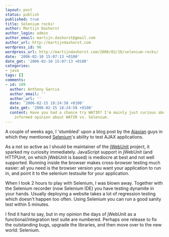```yaml
---
layout: post
status: publish
published: true
title: Selenium rocks!
author: Martijn Dashorst
author_login: admin
author_email: martijn.dashorst@gmail.com
author_url: http://martijndashorst.com
wordpress_id: 96
wordpress_url: http://martijndashorst.com/2006/02/10/selenium-rocks/
date: '2006-02-10 15:07:13 +0100'
date_gmt: '2006-02-10 15:07:13 +0100'
categories:
- java
tags: []
comments:
- id: 109
  author: Anthony Garcia
  author_email: ''
  author_url: ''
  date: '2006-02-15 18:24:58 +0100'
  date_gmt: '2006-02-15 18:24:58 +0100'
  content: Have you had a chance try WATIR? I'm mainly just curious about another
    informed opinion about WATIR vs. Selenium.
---
```

<p>A couple of weeks ago, I 'stumbled' upon a blog post by the <a href="http://www.ajaxian.com">Ajaxian</a> guys in which they mentioned <a href="http://www.openqa.org/selenium">Selenium</a>'s ability to test AJAX applications.</p>
<p>
As a not so active as I should be maintainer of the <a href="http://jwebunit.sf.net">jWebUnit</a> project, it sparked my curiosity immediately. JavaScript support in jWebUnit (and HTTPUnit, on which jWebUnit is based) is mediocre at best and not well supported. Running inside the browser makes cross-browser testing much easier: all you need is the browser version you want your application to run in, and point it to the selenium testsuite for your application.</p>
<p>
When I took 2 hours to play with Selenium, I was blown away. Together with the Selenium recorder (now Selenium IDE) you have testing dynamite in your hands. Usually deploying a website takes a lot of regression testing which doesn't happen too often. Using Selenium you can run a good sanity test within 5 minutes.</p>
<p>
I find it hard to say, but in my opinion the days of jWebUnit as a functional/integration test suite are numbered. Perhaps one release to fix the outstanding bugs, upgrade the libraries, and then move over to the new world: Selenium.</p>
